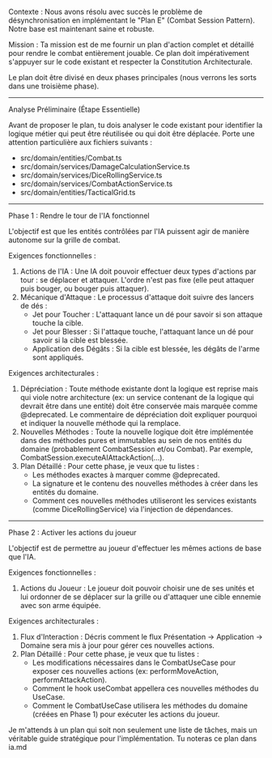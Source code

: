 Contexte : Nous avons résolu avec succès le problème de désynchronisation en implémentant le "Plan E" (Combat Session
  Pattern). Notre base est maintenant saine et robuste.

  Mission : Ta mission est de me fournir un plan d'action complet et détaillé pour rendre le combat entièrement jouable. Ce
  plan doit impérativement s'appuyer sur le code existant et respecter la Constitution Architecturale.

  Le plan doit être divisé en deux phases principales (nous verrons les sorts dans une troisième phase).

  ---

  Analyse Préliminaire (Étape Essentielle)

  Avant de proposer le plan, tu dois analyser le code existant pour identifier la logique métier qui peut être réutilisée ou
  qui doit être déplacée. Porte une attention particulière aux fichiers suivants :
   * src/domain/entities/Combat.ts
   * src/domain/services/DamageCalculationService.ts
   * src/domain/services/DiceRollingService.ts
   * src/domain/services/CombatActionService.ts
   * src/domain/entities/TacticalGrid.ts

  ---

  Phase 1 : Rendre le tour de l'IA fonctionnel

  L'objectif est que les entités contrôlées par l'IA puissent agir de manière autonome sur la grille de combat.

  Exigences fonctionnelles :
   1. Actions de l'IA : Une IA doit pouvoir effectuer deux types d'actions par tour : se déplacer et attaquer. L'ordre n'est pas
      fixe (elle peut attaquer puis bouger, ou bouger puis attaquer).
   2. Mécanique d'Attaque : Le processus d'attaque doit suivre des lancers de dés :
       * Jet pour Toucher : L'attaquant lance un dé pour savoir si son attaque touche la cible.
       * Jet pour Blesser : Si l'attaque touche, l'attaquant lance un dé pour savoir si la cible est blessée.
       * Application des Dégâts : Si la cible est blessée, les dégâts de l'arme sont appliqués.

  Exigences architecturales :
   1. Dépréciation : Toute méthode existante dont la logique est reprise mais qui viole notre architecture (ex: un service
      contenant de la logique qui devrait être dans une entité) doit être conservée mais marquée comme @deprecated. Le
      commentaire de dépréciation doit expliquer pourquoi et indiquer la nouvelle méthode qui la remplace.
   2. Nouvelles Méthodes : Toute la nouvelle logique doit être implémentée dans des méthodes pures et immutables au sein de nos
      entités du domaine (probablement CombatSession et/ou Combat). Par exemple, CombatSession.executeAIAttackAction(...).
   3. Plan Détaillé : Pour cette phase, je veux que tu listes :
       * Les méthodes exactes à marquer comme @deprecated.
       * La signature et le contenu des nouvelles méthodes à créer dans les entités du domaine.
       * Comment ces nouvelles méthodes utiliseront les services existants (comme DiceRollingService) via l'injection de
         dépendances.

  ---

  Phase 2 : Activer les actions du joueur

  L'objectif est de permettre au joueur d'effectuer les mêmes actions de base que l'IA.

  Exigences fonctionnelles :
   1. Actions du Joueur : Le joueur doit pouvoir choisir une de ses unités et lui ordonner de se déplacer sur la grille ou
      d'attaquer une cible ennemie avec son arme équipée.

  Exigences architecturales :
   1. Flux d'Interaction : Décris comment le flux Présentation -> Application -> Domaine sera mis à jour pour gérer ces
      nouvelles actions.
   2. Plan Détaillé : Pour cette phase, je veux que tu listes :
       * Les modifications nécessaires dans le CombatUseCase pour exposer ces nouvelles actions (ex: performMoveAction,
         performAttackAction).
       * Comment le hook useCombat appellera ces nouvelles méthodes du UseCase.
       * Comment le CombatUseCase utilisera les méthodes du domaine (créées en Phase 1) pour exécuter les actions du joueur.

  Je m'attends à un plan qui soit non seulement une liste de tâches, mais un véritable guide stratégique pour
  l'implémentation. Tu noteras ce plan dans ia.md